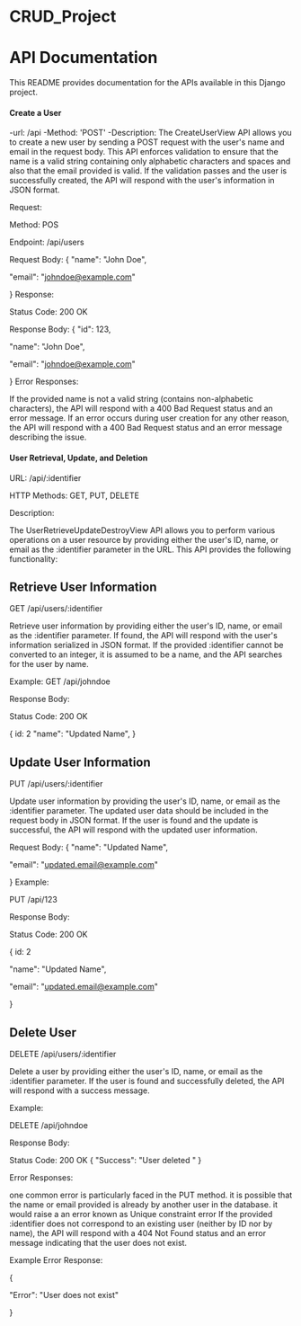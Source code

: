 
# CRUD_Project
# API Documentation

This README provides documentation for the APIs available in this Django project.

#### Create a User
-url: /api
-Method: 'POST'
-Description: The CreateUserView API allows you to create a new user by sending a POST request with the user's name and email in the request body. This API enforces validation to ensure that the name is a valid string containing only alphabetic characters and spaces and also that the email provided is valid. If the validation passes and the user is successfully created, the API will respond with the user's information in JSON format.


Request:

Method: POS

Endpoint: /api/users

Request Body:
{
  "name": "John Doe",
  
  "email": "johndoe@example.com"
  
}
Response:

Status Code: 200 OK

Response Body:
{
  "id": 123,
  
  "name": "John Doe",
  
  "email": "johndoe@example.com"
  
}
Error Responses:

If the provided name is not a valid string (contains non-alphabetic characters), the API will respond with a 400 Bad Request status and an error message.
If an error occurs during user creation for any other reason, the API will respond with a 400 Bad Request status and an error message describing the issue.

#### User Retrieval, Update, and Deletion

URL: /api/:identifier

HTTP Methods: GET, PUT, DELETE

Description:

The UserRetrieveUpdateDestroyView API allows you to perform various operations on a user resource by providing either the user's ID, name, or email as the :identifier parameter in the URL. This API provides the following functionality:

## Retrieve User Information
GET /api/users/:identifier

Retrieve user information by providing either the user's ID, name, or email as the :identifier parameter.
If found, the API will respond with the user's information serialized in JSON format.
If the provided :identifier cannot be converted to an integer, it is assumed to be a name, and the API searches for the user by name.

Example:
GET /api/johndoe

Response Body:

Status Code: 200 OK

{  id: 2
  "name": "Updated Name",
}



## Update User Information

PUT /api/users/:identifier

Update user information by providing the user's ID, name, or email as the :identifier parameter.
The updated user data should be included in the request body in JSON format.
If the user is found and the update is successful, the API will respond with the updated user information.

Request Body:
{
  "name": "Updated Name",
  
  "email": "updated.email@example.com"
  
}
Example:

PUT /api/123

Response Body:

Status Code: 200 OK

{  id: 2

  "name": "Updated Name",
  
  "email": "updated.email@example.com"
  
}

## Delete User

DELETE /api/users/:identifier

Delete a user by providing either the user's ID, name, or email as the :identifier parameter.
If the user is found and successfully deleted, the API will respond with a success message.

Example:

DELETE /api/johndoe


Response Body:

Status Code: 200 OK
{
  "Success": "User deleted "
}


Error Responses:

one common error is particularly faced in the PUT method. it is possible that the name or email provided is already by another user in the database. it would raise a an error known as Unique constraint error
If the provided :identifier does not correspond to an existing user (neither by ID nor by name), the API will respond with a 404 Not Found status and an error message indicating that the user does not exist.

Example Error Response:

{

  "Error": "User does not exist"
  
}







